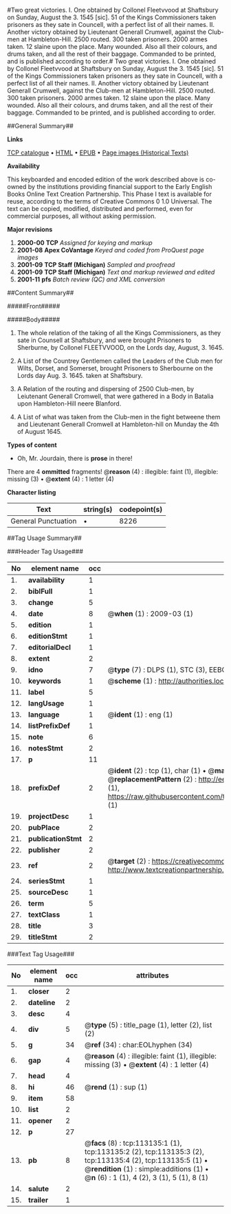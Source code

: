 #Two great victories. I. One obtained by Collonel Fleetvvood at Shaftsbury on Sunday, August the 3. 1545 [sic]. 51 of the Kings Commissioners taken prisoners as they sate in Councell, with a perfect list of all their names. II. Another victory obtained by Lieutenant Generall Crumwell, against the Club-men at Hambleton-Hill. 2500 routed. 300 taken prisoners. 2000 armes taken. 12 slaine upon the place. Many wounded. Also all their colours, and drums taken, and all the rest of their baggage. Commanded to be printed, and is published according to order.#
Two great victories. I. One obtained by Collonel Fleetvvood at Shaftsbury on Sunday, August the 3. 1545 [sic]. 51 of the Kings Commissioners taken prisoners as they sate in Councell, with a perfect list of all their names. II. Another victory obtained by Lieutenant Generall Crumwell, against the Club-men at Hambleton-Hill. 2500 routed. 300 taken prisoners. 2000 armes taken. 12 slaine upon the place. Many wounded. Also all their colours, and drums taken, and all the rest of their baggage. Commanded to be printed, and is published according to order.

##General Summary##

**Links**

[TCP catalogue](http://www.ota.ox.ac.uk/tcp/)  • 
[HTML](http://tei.it.ox.ac.uk/tcp/Texts-HTML/free/B06/B06313.html)  • 
[EPUB](http://tei.it.ox.ac.uk/tcp/Texts-EPUB/free/B06/B06313.epub) • 
[Page images (Historical Texts)](https://data.historicaltexts.jisc.ac.uk/view?pubId=eebo-99861007e&pageId=eebo-99861007e-113135-1)

**Availability**

This keyboarded and encoded edition of the
	       work described above is co-owned by the institutions
	       providing financial support to the Early English Books
	       Online Text Creation Partnership. This Phase I text is
	       available for reuse, according to the terms of Creative
	       Commons 0 1.0 Universal. The text can be copied,
	       modified, distributed and performed, even for
	       commercial purposes, all without asking permission.

**Major revisions**

1. __2000-00__ __TCP__ *Assigned for keying and markup*
1. __2001-08__ __Apex CoVantage__ *Keyed and coded from ProQuest page images*
1. __2001-09__ __TCP Staff (Michigan)__ *Sampled and proofread*
1. __2001-09__ __TCP Staff (Michigan)__ *Text and markup reviewed and edited*
1. __2001-11__ __pfs__ *Batch review (QC) and XML conversion*

##Content Summary##

#####Front#####

#####Body#####

1. The whole relation of the taking of all the Kings Commissioners, as they sate in Counsell at Shaftsbury, and were brought Prisoners to Sherburne, by Collonel FLEETVVOOD, on the Lords day, August, 3. 1645.

1. A List of the Countrey Gentlemen called the Leaders of the Club men for Wilts, Dorset, and Somerset, brought Prisoners to Sherbourne on the Lords day Aug. 3. 1645. taken at Shaftsbury.

1. A Relation of the routing and dispersing of 2500 Club-men, by Leiutenant Generall Cromwell, that were gathered in a Body in Batalia upon Hambleton-Hill neere Blanford.

1. A List of what was taken from the Club-men in the fight betweene them and Lieutenant Generall Cromwell at Hambleton-hill on Munday the 4th of August 1645.

**Types of content**

  * Oh, Mr. Jourdain, there is **prose** in there!

There are 4 **ommitted** fragments! 
 @__reason__ (4) : illegible: faint (1), illegible: missing (3)  •  @__extent__ (4) : 1 letter (4)

**Character listing**


|Text|string(s)|codepoint(s)|
|---|---|---|
|General Punctuation|•|8226|

##Tag Usage Summary##

###Header Tag Usage###

|No|element name|occ|attributes|
|---|---|---|---|
|1.|__availability__|1||
|2.|__biblFull__|1||
|3.|__change__|5||
|4.|__date__|8| @__when__ (1) : 2009-03 (1)|
|5.|__edition__|1||
|6.|__editionStmt__|1||
|7.|__editorialDecl__|1||
|8.|__extent__|2||
|9.|__idno__|7| @__type__ (7) : DLPS (1), STC (3), EEBO-CITATION (1), PROQUEST (1), VID (1)|
|10.|__keywords__|1| @__scheme__ (1) : http://authorities.loc.gov/ (1)|
|11.|__label__|5||
|12.|__langUsage__|1||
|13.|__language__|1| @__ident__ (1) : eng (1)|
|14.|__listPrefixDef__|1||
|15.|__note__|6||
|16.|__notesStmt__|2||
|17.|__p__|11||
|18.|__prefixDef__|2| @__ident__ (2) : tcp (1), char (1)  •  @__matchPattern__ (2) : ([0-9\-]+):([0-9IVX]+) (1), (.+) (1)  •  @__replacementPattern__ (2) : http://eebo.chadwyck.com/downloadtiff?vid=$1&page=$2 (1), https://raw.githubusercontent.com/textcreationpartnership/Texts/master/tcpchars.xml#$1 (1)|
|19.|__projectDesc__|1||
|20.|__pubPlace__|2||
|21.|__publicationStmt__|2||
|22.|__publisher__|2||
|23.|__ref__|2| @__target__ (2) : https://creativecommons.org/publicdomain/zero/1.0/ (1), http://www.textcreationpartnership.org/docs/. (1)|
|24.|__seriesStmt__|1||
|25.|__sourceDesc__|1||
|26.|__term__|5||
|27.|__textClass__|1||
|28.|__title__|3||
|29.|__titleStmt__|2||


###Text Tag Usage###

|No|element name|occ|attributes|
|---|---|---|---|
|1.|__closer__|2||
|2.|__dateline__|2||
|3.|__desc__|4||
|4.|__div__|5| @__type__ (5) : title_page (1), letter (2), list (2)|
|5.|__g__|34| @__ref__ (34) : char:EOLhyphen (34)|
|6.|__gap__|4| @__reason__ (4) : illegible: faint (1), illegible: missing (3)  •  @__extent__ (4) : 1 letter (4)|
|7.|__head__|4||
|8.|__hi__|46| @__rend__ (1) : sup (1)|
|9.|__item__|58||
|10.|__list__|2||
|11.|__opener__|2||
|12.|__p__|27||
|13.|__pb__|8| @__facs__ (8) : tcp:113135:1 (1), tcp:113135:2 (2), tcp:113135:3 (2), tcp:113135:4 (2), tcp:113135:5 (1)  •  @__rendition__ (1) : simple:additions (1)  •  @__n__ (6) : 1 (1), 4 (2), 3 (1), 5 (1), 8 (1)|
|14.|__salute__|2||
|15.|__trailer__|1||

